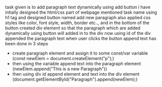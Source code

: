 task given is to add paragraph text dynamically using add button
i have intially designed the html/css part of webpage 
mentioned task name using h1 tag 
and designed button named add new paragraph also applied css styles like color, font style,
width, border etc..,
and in the bottom of the button created div element so that the paragraph which are added dynamically using button will added in to the div
now using id of the div appended the paragraph text when user clicks the button
append text has been done in 3 steps
- create paragraph element and assign it to some const/var variable (const newElem = document.createElement("p");)
- then using the variable append text into the paragraph element (newElem.append("This is a new Paragraph"))
- then using div id append element and text into the div element (document.getElementById("Paragraph").append(newElem);)